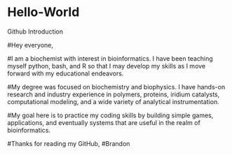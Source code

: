 # Hello-World
Github Introduction

#Hey everyone,

#I am a biochemist with interest in bioinformatics. I have been teaching myself python, bash, and R so that I may develop my skills as I move forward with my educational endeavors.

#My degree was focused on biochemistry and biophysics. I have hands-on research and industry experience in polymers, proteins, iridium catalysts, computational modeling, and a wide variety of analytical instrumentation.

#My goal here is to practice my coding skills by building simple games, applications, and eventually systems that are useful in the realm of bioinformatics.

#Thanks for reading my GitHub,
#Brandon
